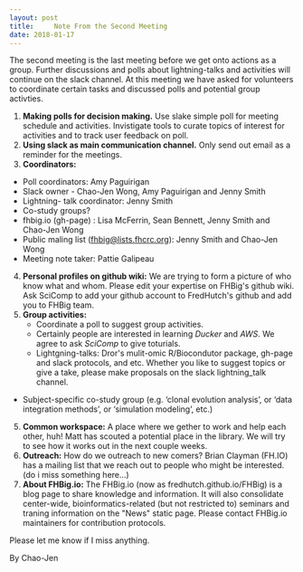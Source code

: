 ```yaml
---
layout: post
title:     Note From the Second Meeting
date: 2018-01-17
---
```


The second meeting is the last meeting before we get onto actions as a group. Further discussions and polls about lightning-talks and activities will continue on the slack channel. At this meeting we have asked for volunteers to coordinate certain tasks and discussed polls and potential group activties.

1. __Making polls for decision making.__ Use slake simple poll for meeting schedule and activities. Invistigate tools to curate topics of interest for activities and to track user feedback on poll.
2. __Using slack as main communication channel.__ Only send out email as a reminder for the meetings. 
3. __Coordinators:__
  - Poll coordinators: Amy Paguirigan
  - Slack owner - Chao-Jen Wong, Amy Paguirigan and Jenny Smith
  - Lightning- talk coordinator: Jenny Smith
  - Co-study groups?
  - fhbig.io (gh-page) : Lisa McFerrin, Sean Bennett, Jenny Smith and Chao-Jen Wong
  - Public maling list (fhbig@lists.fhcrc.org): Jenny Smith and Chao-Jen Wong
  - Meeting note taker: Pattie Galipeau
4. __Personal profiles on github wiki:__ We are trying to form a picture of who know what and whom.  Please edit your expertise on FHBig's github wiki. Ask SciComp to add your github account to FredHutch's github and add you to FHBig team.
5. __Group activities:__
   - Coordinate a poll to suggest group activities.
   - Certainly people are interested in learning _Ducker_ and _AWS_. We agree to ask _SciComp_ to give toturials.
   - Lightgning-talks: Dror's mulit-omic R/Biocondutor package, gh-page and slack protocols, and etc. Whether you like to suggest topics or give a take, please make proposals on the slack lightning_talk channel. 
  - Subject-specific co-study group (e.g. ‘clonal evolution analysis’, or ‘data integration methods’, or ‘simulation modeling’, etc.)
5. __Common workspace:__ A place where we gether to work and help each other, huh! Matt has scouted a potential place in the library. We will try to see how it works out in the next couple weeks.
6. __Outreach:__ How do we outreach to new comers? Brian Clayman (FH.IO) has a mailing list that we reach out to people who might be interested. (do i miss something here...)
7. __About FHBig.io:__ The FHBig.io (now as fredhutch.github.io/FHBig) is a blog page to share knowledge and information. It will also consolidate center-wide, bioinformatics-related (but not restricted to) seminars and traning information on the "News" static page. Please contact FHBig.io maintainers for contribution protocols.


Please let me know if I miss anything.

By Chao-Jen
  
